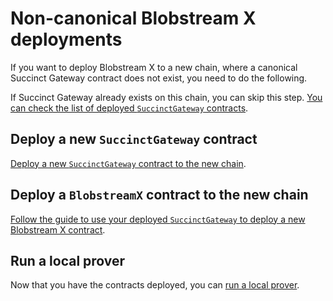 # Non-canonical Blobstream X deployments

If you want to deploy Blobstream X to a new chain, where a
canonical Succinct Gateway contract does not exist, you
need to do the following.

If Succinct Gateway already exists on this chain, you can skip
this step.
[You can check the list of deployed `SuccinctGateway` contracts](https://docs.succinct.xyz/platform/onchain-integration#succinctgateway).

## Deploy a new `SuccinctGateway` contract

[Deploy a new `SuccinctGateway` contract to the new chain](https://docs.succinct.xyz/platform/onchain-integration#gateway-deployment).

## Deploy a `BlobstreamX` contract to the new chain

[Follow the guide to use your deployed `SuccinctGateway` to deploy a new Blobstream X contract](https://github.com/succinctlabs/blobstreamx?tab=readme-ov-file#deploy-blobstream-x-contract).

## Run a local prover

Now that you have the contracts deployed, you can
[run a local prover](./requesting-data-commitment-ranges.md#local-proving).
